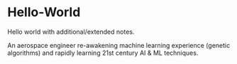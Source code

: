 # Hello-World
Hello world with additional/extended notes.

An aerospace engineer re-awakening machine learning experience (genetic algorithms) and rapidly learning 21st century AI & ML techniques.
